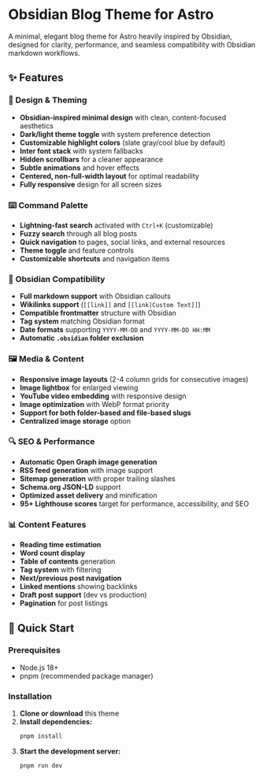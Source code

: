 # Obsidian Blog Theme for Astro

A minimal, elegant blog theme for Astro heavily inspired by Obsidian, designed for clarity, performance, and seamless compatibility with Obsidian markdown workflows.

## ✨ Features

### 🎨 Design & Theming
- **Obsidian-inspired minimal design** with clean, content-focused aesthetics
- **Dark/light theme toggle** with system preference detection
- **Customizable highlight colors** (slate gray/cool blue by default)
- **Inter font stack** with system fallbacks
- **Hidden scrollbars** for a cleaner appearance
- **Subtle animations** and hover effects
- **Centered, non-full-width layout** for optimal readability
- **Fully responsive** design for all screen sizes

### ⌨️ Command Palette
- **Lightning-fast search** activated with `Ctrl+K` (customizable)
- **Fuzzy search** through all blog posts
- **Quick navigation** to pages, social links, and external resources
- **Theme toggle** and feature controls
- **Customizable shortcuts** and navigation items

### 📝 Obsidian Compatibility
- **Full markdown support** with Obsidian callouts
- **Wikilinks support** (`[[link]]` and `[[link|Custom Text]]`)
- **Compatible frontmatter** structure with Obsidian
- **Tag system** matching Obsidian format
- **Date formats** supporting `YYYY-MM-DD` and `YYYY-MM-DD HH:MM`
- **Automatic `.obsidian` folder exclusion**

### 🖼️ Media & Content
- **Responsive image layouts** (2-4 column grids for consecutive images)
- **Image lightbox** for enlarged viewing
- **YouTube video embedding** with responsive design
- **Image optimization** with WebP format priority
- **Support for both folder-based and file-based slugs**
- **Centralized image storage** option

### 🔍 SEO & Performance
- **Automatic Open Graph image generation**
- **RSS feed generation** with image support
- **Sitemap generation** with proper trailing slashes
- **Schema.org JSON-LD** support
- **Optimized asset delivery** and minification
- **95+ Lighthouse scores** target for performance, accessibility, and SEO

### 📊 Content Features
- **Reading time estimation**
- **Word count display**
- **Table of contents** generation
- **Tag system** with filtering
- **Next/previous post navigation**
- **Linked mentions** showing backlinks
- **Draft post support** (dev vs production)
- **Pagination** for post listings

## 🚀 Quick Start

### Prerequisites
- Node.js 18+ 
- pnpm (recommended package manager)

### Installation

1. **Clone or download** this theme
2. **Install dependencies:**
   ```bash
   pnpm install
   ```
3. **Start the development server:**
   ```bash
   pnpm run dev
   